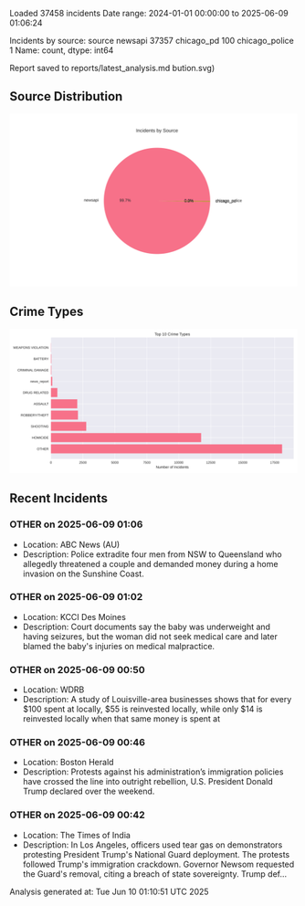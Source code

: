 
Loaded 37458 incidents
Date range: 2024-01-01 00:00:00 to 2025-06-09 01:06:24

Incidents by source:
source
newsapi           37357
chicago_pd          100
chicago_police        1
Name: count, dtype: int64

Report saved to reports/latest_analysis.md
bution.svg)

## Source Distribution
![Source Distribution](images/source_distribution.svg)

## Crime Types
![Crime Types](images/crime_types.svg)

## Recent Incidents

### OTHER on 2025-06-09 01:06
- Location: ABC News (AU)
- Description: Police extradite four men from NSW to Queensland who allegedly threatened a couple and demanded money during a home invasion on the Sunshine Coast.


### OTHER on 2025-06-09 01:02
- Location: KCCI Des Moines
- Description: Court documents say the baby was underweight and having seizures, but the woman did not seek medical care and later blamed the baby's injuries on medical malpractice.


### OTHER on 2025-06-09 00:50
- Location: WDRB
- Description: A study of Louisville-area businesses shows that for every $100 spent at locally, $55 is reinvested locally, while only $14 is reinvested locally when that same money is spent at


### OTHER on 2025-06-09 00:46
- Location: Boston Herald
- Description: Protests against his administration’s immigration policies have crossed the line into outright rebellion, U.S. President Donald Trump declared over the weekend.


### OTHER on 2025-06-09 00:42
- Location: The Times of India
- Description: In Los Angeles, officers used tear gas on demonstrators protesting President Trump's National Guard deployment. The protests followed Trump's immigration crackdown. Governor Newsom requested the Guard's removal, citing a breach of state sovereignty. Trump def…

Analysis generated at: Tue Jun 10 01:10:51 UTC 2025
